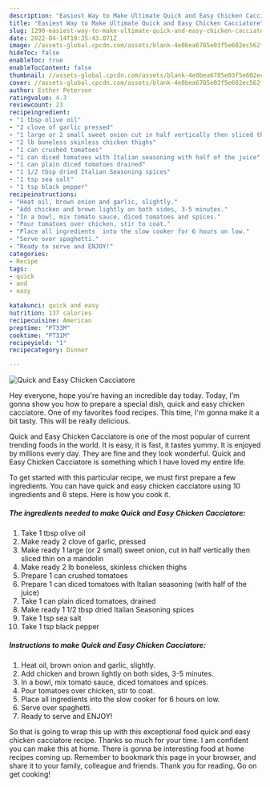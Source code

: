```yaml
---
description: "Easiest Way to Make Ultimate Quick and Easy Chicken Cacciatore"
title: "Easiest Way to Make Ultimate Quick and Easy Chicken Cacciatore"
slug: 1290-easiest-way-to-make-ultimate-quick-and-easy-chicken-cacciatore
date: 2022-04-14T10:35:43.071Z
image: //assets-global.cpcdn.com/assets/blank-4e0bea6785e03f5e602ec562f230caae08da540cada707380b4fe1bbebba43da.png
hideToc: false
enableToc: true
enableTocContent: false
thumbnail: //assets-global.cpcdn.com/assets/blank-4e0bea6785e03f5e602ec562f230caae08da540cada707380b4fe1bbebba43da.png
cover: //assets-global.cpcdn.com/assets/blank-4e0bea6785e03f5e602ec562f230caae08da540cada707380b4fe1bbebba43da.png
author: Esther Peterson
ratingvalue: 4.3
reviewcount: 23
recipeingredient:
- "1 tbsp olive oil"
- "2 clove of garlic pressed"
- "1 large or 2 small sweet onion cut in half vertically then sliced thin on a mandolin"
- "2 lb boneless skinless chicken thighs"
- "1 can crushed tomatoes"
- "1 can diced tomatoes with Italian seasoning with half of the juice"
- "1 can plain diced tomatoes drained"
- "1 1/2 tbsp dried Italian Seasoning spices"
- "1 tsp sea salt"
- "1 tsp black pepper"
recipeinstructions:
- "Heat oil, brown onion and garlic, slightly."
- "Add chicken and brown lightly on both sides, 3-5 minutes."
- "In a bowl, mix tomato sauce, diced tomatoes and spices."
- "Pour tomatoes over chicken, stir to coat."
- "Place all ingredients  into the slow cooker for 6 hours on low."
- "Serve over spaghetti."
- "Ready to serve and ENJOY!"
categories:
- Recipe
tags:
- quick
- and
- easy

katakunci: quick and easy 
nutrition: 137 calories
recipecuisine: American
preptime: "PT33M"
cooktime: "PT31M"
recipeyield: "1"
recipecategory: Dinner

---
```



![Quick and Easy Chicken Cacciatore](//assets-global.cpcdn.com/assets/blank-4e0bea6785e03f5e602ec562f230caae08da540cada707380b4fe1bbebba43da.png)

Hey everyone, hope you're having an incredible day today. Today, I'm gonna show you how to prepare a special dish, quick and easy chicken cacciatore. One of my favorites food recipes. This time, I'm gonna make it a bit tasty. This will be really delicious.

Quick and Easy Chicken Cacciatore is one of the most popular of current trending foods in the world. It is easy, it is fast, it tastes yummy. It is enjoyed by millions every day. They are fine and they look wonderful. Quick and Easy Chicken Cacciatore is something which I have loved my entire life.




To get started with this particular recipe, we must first prepare a few ingredients. You can have quick and easy chicken cacciatore using 10 ingredients and 6 steps. Here is how you cook it.

<!--inarticleads1-->

##### The ingredients needed to make Quick and Easy Chicken Cacciatore:

1. Take 1 tbsp olive oil
1. Make ready 2 clove of garlic, pressed
1. Make ready 1 large (or 2 small) sweet onion, cut in half vertically then sliced thin on a mandolin
1. Make ready 2 lb boneless, skinless chicken thighs
1. Prepare 1 can crushed tomatoes
1. Prepare 1 can diced tomatoes with Italian seasoning (with half of the juice)
1. Take 1 can plain diced tomatoes, drained
1. Make ready 1 1/2 tbsp dried Italian Seasoning spices
1. Take 1 tsp sea salt
1. Take 1 tsp black pepper




<!--inarticleads2-->

##### Instructions to make Quick and Easy Chicken Cacciatore:

1. Heat oil, brown onion and garlic, slightly.
1. Add chicken and brown lightly on both sides, 3-5 minutes.
1. In a bowl, mix tomato sauce, diced tomatoes and spices.
1. Pour tomatoes over chicken, stir to coat.
1. Place all ingredients  into the slow cooker for 6 hours on low.
1. Serve over spaghetti.
1. Ready to serve and ENJOY!



So that is going to wrap this up with this exceptional food quick and easy chicken cacciatore recipe. Thanks so much for your time. I am confident you can make this at home. There is gonna be interesting food at home recipes coming up. Remember to bookmark this page in your browser, and share it to your family, colleague and friends. Thank you for reading. Go on get cooking!
